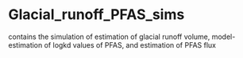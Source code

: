 # Glacial_runoff_PFAS_sims
contains the simulation of estimation of glacial runoff volume, model-estimation of logkd values of PFAS, and estimation of PFAS flux
